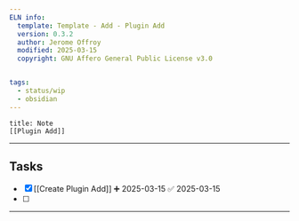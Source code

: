 ```yaml
---
ELN info:
  template: Template - Add - Plugin Add
  version: 0.3.2
  author: Jerome Offroy
  modified: 2025-03-15
  copyright: GNU Affero General Public License v3.0


tags:
  - status/wip
  - obsidian
---
```


````ad-note
title: Note
[[Plugin Add]]

````

---
## Tasks
- [x] [[Create Plugin Add]] ➕ 2025-03-15 ✅ 2025-03-15
- [ ] 
---
